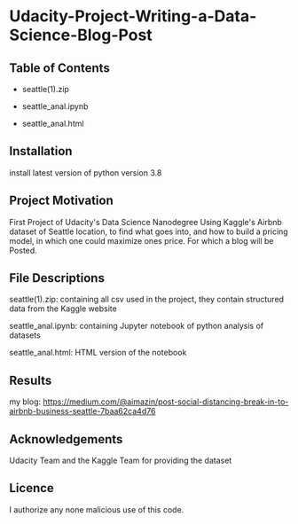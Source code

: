# Udacity-Project-Writing-a-Data-Science-Blog-Post

## Table of Contents

- seattle(1).zip

- seattle_anal.ipynb

- seattle_anal.html


## Installation

install latest version of python version 3.8


## Project Motivation

First Project of Udacity's Data Science Nanodegree
Using Kaggle's Airbnb dataset of Seattle location, to find what goes into, and how to build a pricing model, in which one could maximize ones price. For which a blog will be Posted.


## File Descriptions

seattle(1).zip: containing all csv used in the project, they contain structured data from the Kaggle website  

seattle_anal.ipynb: containing Jupyter notebook of python analysis of datasets

seattle_anal.html: HTML version of the notebook


## Results

my blog: https://medium.com/@aimazin/post-social-distancing-break-in-to-airbnb-business-seattle-7baa62ca4d76


## Acknowledgements

Udacity Team and the Kaggle Team for providing the dataset


## Licence

I authorize any none malicious use of this code.
